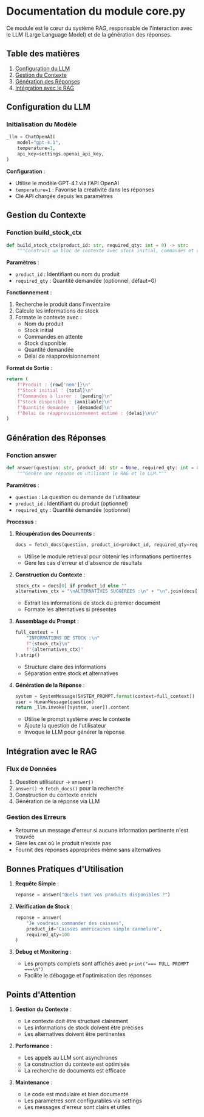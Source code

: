 # Documentation du module core.py

Ce module est le cœur du système RAG, responsable de l'interaction avec le LLM (Large Language Model) et de la génération des réponses.

## Table des matières
1. [Configuration du LLM](#configuration-du-llm)
2. [Gestion du Contexte](#gestion-du-contexte)
3. [Génération des Réponses](#génération-des-réponses)
4. [Intégration avec le RAG](#intégration-avec-le-rag)

## Configuration du LLM

### Initialisation du Modèle
```python
_llm = ChatOpenAI(
    model="gpt-4.1",
    temperature=1,
    api_key=settings.openai_api_key,
)
```

**Configuration** :
- Utilise le modèle GPT-4.1 via l'API OpenAI
- `temperature=1` : Favorise la créativité dans les réponses
- Clé API chargée depuis les paramètres

## Gestion du Contexte

### Fonction build_stock_ctx
```python
def build_stock_ctx(product_id: str, required_qty: int = 0) -> str:
    """Construit un bloc de contexte avec stock initial, commandes et délai."""
```

**Paramètres** :
- `product_id` : Identifiant ou nom du produit
- `required_qty` : Quantité demandée (optionnel, défaut=0)

**Fonctionnement** :
1. Recherche le produit dans l'inventaire
2. Calcule les informations de stock
3. Formate le contexte avec :
   - Nom du produit
   - Stock initial
   - Commandes en attente
   - Stock disponible
   - Quantité demandée
   - Délai de réapprovisionnement

**Format de Sortie** :
```python
return (
    f"Produit : {row['nom']}\n"
    f"Stock initial : {total}\n"
    f"Commandes à livrer : {pending}\n"
    f"Stock disponible : {available}\n"
    f"Quantité demandée : {demanded}\n"
    f"Délai de réapprovisionnement estimé : {delai}\n\n"
)
```

## Génération des Réponses

### Fonction answer
```python
def answer(question: str, product_id: str = None, required_qty: int = 0) -> str:
    """Génère une réponse en utilisant le RAG et le LLM."""
```

**Paramètres** :
- `question` : La question ou demande de l'utilisateur
- `product_id` : Identifiant du produit (optionnel)
- `required_qty` : Quantité demandée (optionnel)

**Processus** :
1. **Récupération des Documents** :
   ```python
   docs = fetch_docs(question, product_id=product_id, required_qty=required_qty)
   ```
   - Utilise le module retrieval pour obtenir les informations pertinentes
   - Gère les cas d'erreur et d'absence de résultats

2. **Construction du Contexte** :
   ```python
   stock_ctx = docs[0] if product_id else ""
   alternatives_ctx = "\nALTERNATIVES SUGGÉRÉES :\n" + "\n".join(docs[1:])
   ```
   - Extrait les informations de stock du premier document
   - Formate les alternatives si présentes

3. **Assemblage du Prompt** :
   ```python
   full_context = (
       "INFORMATIONS DE STOCK :\n"
       f"{stock_ctx}\n"
       f"{alternatives_ctx}"
   ).strip()
   ```
   - Structure claire des informations
   - Séparation entre stock et alternatives

4. **Génération de la Réponse** :
   ```python
   system = SystemMessage(SYSTEM_PROMPT.format(context=full_context))
   user = HumanMessage(question)
   return _llm.invoke([system, user]).content
   ```
   - Utilise le prompt système avec le contexte
   - Ajoute la question de l'utilisateur
   - Invoque le LLM pour générer la réponse

## Intégration avec le RAG

### Flux de Données
1. Question utilisateur → `answer()`
2. `answer()` → `fetch_docs()` pour la recherche
3. Construction du contexte enrichi
4. Génération de la réponse via LLM

### Gestion des Erreurs
- Retourne un message d'erreur si aucune information pertinente n'est trouvée
- Gère les cas où le produit n'existe pas
- Fournit des réponses appropriées même sans alternatives

## Bonnes Pratiques d'Utilisation

1. **Requête Simple** :
   ```python
   reponse = answer("Quels sont vos produits disponibles ?")
   ```

2. **Vérification de Stock** :
   ```python
   reponse = answer(
       "Je voudrais commander des caisses",
       product_id="Caisses américaines simple cannelure",
       required_qty=100
   )
   ```

3. **Debug et Monitoring** :
   - Les prompts complets sont affichés avec `print("=== FULL PROMPT ===\n")`
   - Facilite le débogage et l'optimisation des réponses

## Points d'Attention

1. **Gestion du Contexte** :
   - Le contexte doit être structuré clairement
   - Les informations de stock doivent être précises
   - Les alternatives doivent être pertinentes

2. **Performance** :
   - Les appels au LLM sont asynchrones
   - La construction du contexte est optimisée
   - La recherche de documents est efficace

3. **Maintenance** :
   - Le code est modulaire et bien documenté
   - Les paramètres sont configurables via settings
   - Les messages d'erreur sont clairs et utiles 